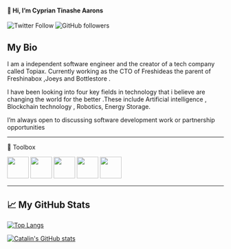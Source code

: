  #### 👋 Hi, I’m  Cyprian Tinashe Aarons
 
 ![Twitter Follow](https://img.shields.io/twitter/follow/cyprianaarons?style=social) ![GitHub followers](https://img.shields.io/github/followers/cypriantinasheaarons?style=social)
 
 ## My Bio
 
  I am a independent software engineer and the creator of a tech company called Topiax. Currently working as the CTO of Freshideas the parent of Freshinabox ,Joeys and Bottlestore .

I have been looking into four key fields in technology that i believe are changing the world for the better .These include Artificial intelligence , Blockchain technology , Robotics, Energy Storage.

I’m always open to discussing software development work or partnership opportunities

---

🧰 Toolbox

<img src="https://cdn.worldvectorlogo.com/logos/nodejs-icon.svg"  width="50" height="50"/> 
<img src="https://cdn.worldvectorlogo.com/logos/mongodb.svg"  width="50" height="50"/> 
<img src="https://cdn.worldvectorlogo.com/logos/react-2.svg" width="50" height="50"/> 
<img src="https://cdn.worldvectorlogo.com/logos/nextjs-3.svg"  width="50" height="50"/> 
<img src="https://cdn.worldvectorlogo.com/logos/vue-js-1.svg"  width="50" height="50"/> 

---

## &#x1f4c8; My GitHub Stats

[![Top Langs](https://github-readme-stats.vercel.app/api/top-langs/?username=CyprianTinasheAarons&hide=java,html,css&theme=radical)](https://github.com/anuraghazra/github-readme-stats)

[![Catalin's GitHub stats](https://github-readme-stats.vercel.app/api?username=CyprianTinasheAarons&theme=radical)](https://github.com/anuraghazra/github-readme-stats)

